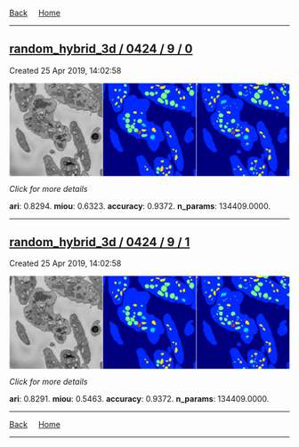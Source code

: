 
[Back](..)&nbsp;&nbsp;&nbsp;&nbsp;&nbsp;[Home](https://leapmanlab.github.io/snapshots)

---

<div class="summary"><a href="0"><h2>random_hybrid_3d / 0424 / 9 / 0</h2></a><p>Created 25 Apr 2019, 14:02:58
</p><a href="0"><img src="0/media/summary.png" align="center"></a><p>
<i>Click for more details</i>
</p></div>

**ari**: 0.8294. **miou**: 0.6323. **accuracy**: 0.9372. **n_params**: 134409.0000. 

---

<div class="summary"><a href="1"><h2>random_hybrid_3d / 0424 / 9 / 1</h2></a><p>Created 25 Apr 2019, 14:02:58
</p><a href="1"><img src="1/media/summary.png" align="center"></a><p>
<i>Click for more details</i>
</p></div>

**ari**: 0.8291. **miou**: 0.5463. **accuracy**: 0.9372. **n_params**: 134409.0000. 

---

[Back](..)&nbsp;&nbsp;&nbsp;&nbsp;&nbsp;[Home](https://leapmanlab.github.io/snapshots)

---